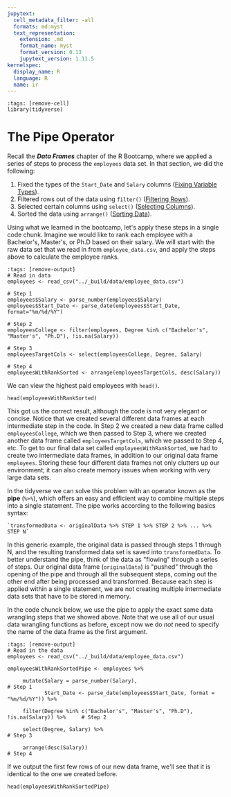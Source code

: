 ```yaml
---
jupytext:
  cell_metadata_filter: -all
  formats: md:myst
  text_representation:
    extension: .md
    format_name: myst
    format_version: 0.13
    jupytext_version: 1.11.5
kernelspec:
  display_name: R
  language: R
  name: ir
---
```


```{code-cell}
:tags: [remove-cell]
library(tidyverse)
```

# The Pipe Operator

Recall the ***Data Frames*** chapter of the R Bootcamp, where we applied a series of steps to process the `employees` data set. In that section, we did the following:

1. Fixed the types of the `Start_Date` and `Salary` columns ([Fixing Variable Types](../00_bootcamp/02_dataframes/fixing_variable_types.html#fixing-variable-types)).
2. Filtered rows out of the data using `filter()` ([Filtering Rows](../00_bootcamp/02_dataframes/filtering_rows.html#filtering-rows)).
3. Selected certain columns using `select()`  ([Selecting Columns](../00_bootcamp/02_dataframes/selecting_columns.html#selecting-columns)).
4. Sorted the data using `arrange()`  ([Sorting Data](../00_bootcamp/02_dataframes/sorting_data.html#sorting-data)).

Using what we learned in the bootcamp, let's apply these steps in a single code chunk. Imagine we would like to rank each employee with a Bachelor's, Master's, or Ph.D based on their salary. We will start with the raw data set that we read in from `employee_data.csv`, and apply the steps above to calculate the employee ranks.

```{code-cell}
:tags: [remove-output]
# Read in data
employees <- read_csv("../_build/data/employee_data.csv")

# Step 1
employees$Salary <- parse_number(employees$Salary)
employees$Start_Date <- parse_date(employees$Start_Date, format="%m/%d/%Y")

# Step 2
employeesCollege <- filter(employees, Degree %in% c("Bachelor's", "Master's", "Ph.D"), !is.na(Salary))

# Step 3
employeesTargetCols <- select(employeesCollege, Degree, Salary)

# Step 4
employeesWithRankSorted <- arrange(employeesTargetCols, desc(Salary))
```
We can view the highest paid employees with `head()`. 

```{code-cell}
head(employeesWithRankSorted)
```

This got us the correct result, although the code is not very elegant or concise. Notice that we created several different data frames at each intermediate step in the code. In Step 2 we created a new data frame called `employeesCollege`, which we then passed to Step 3, where we created another data frame called `employeesTargetCols`, which we passed to Step 4, etc. To get to our final data set called `employeesWithRankSorted`, we had to create two intermediate data frames, in addition to our original data frame `employees`. Storing these four different data frames not only clutters up our environment; it can also create memory issues when working with very large data sets.

In the tidyverse we can solve this problem with an operator known as the **pipe** (`%>%`), which offers an easy and efficient way to combine multiple steps into a single statement. The pipe works according to the following basics syntax:

```{admonition} Syntax
`transformedData <- originalData %>% STEP 1 %>% STEP 2 %>% ... %>% STEP N`         
```

In this generic example, the original data is passed through steps 1 through N, and the resulting transformed data set is saved into `transformedData`. To better understand the pipe, think of the data as "flowing" through a series of steps. Our original data frame (`originalData`) is "pushed" through the opening of the pipe and through all the subsequent steps, coming out the other end after being processed and transformed. Because each step is applied within a single statement, we are not creating multiple intermediate data sets that have to be stored in memory. 

In the code chunck below, we use the pipe to apply the exact same data wrangling steps that we showed above. Note that we use all of our usual data wrangling functions as before, except now we do *not* need to specify the name of the data frame as the first argument.

```{code-cell}
:tags: [remove-output]
# Read in the data 
employees <- read_csv("../_build/data/employee_data.csv")

employeesWithRankSortedPipe <- employees %>%

     mutate(Salary = parse_number(Salary),                                           # Step 1
            Start_Date <- parse_date(employees$Start_Date, format = "%m/%d/%Y")) %>%

     filter(Degree %in% c("Bachelor's", "Master's", "Ph.D"), !is.na(Salary)) %>%     # Step 2

     select(Degree, Salary) %>%                                                      # Step 3

     arrange(desc(Salary))                                                             # Step 4
```

If we output the first few rows of our new data frame, we'll see that it is identical to the one we created before.

```{code-cell}
head(employeesWithRankSortedPipe)
```
